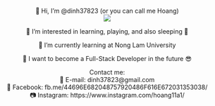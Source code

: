 <p align="center" style="margin-bottom: 0px !important;">
  👋 Hi, I’m @dinh37823 (or you can call me Hoang) 
</p>
<div align="center">
<img src="https://user-images.githubusercontent.com/81217823/173866069-d77cd4bf-8097-42fb-8329-946aa17ff25d.png">
</div>
<p align="center" style="margin-bottom: 0px !important;">
  👀 I’m interested in learning, playing, and also sleeping 🐶
</p>
<p align="center" style="margin-bottom: 0px !important;">
  🌱 I’m currently learning at Nong Lam University
</p>
<p align="center" style="margin-bottom: 0px !important;">
  💞️ I want to become a Full-Stack Developer in the future 😎
</p>
<p align="center" style="margin-bottom: 0px !important;">
  Contact me: <br>
  📧 E-mail: dinh37823@gmail.com <br>
  🔔 Facebook: fb.me/44696E682048757920486F616E672031353038/ <br>
  📷 Instagram: https://www.instagram.com/hoang11a1/ <br>
</p>
<!---
dinh37823/dinh37823 is a ✨ special ✨ repository because its `README.md` (this file) appears on your GitHub profile.
You can click the Preview link to take a look at your changes.
--->
